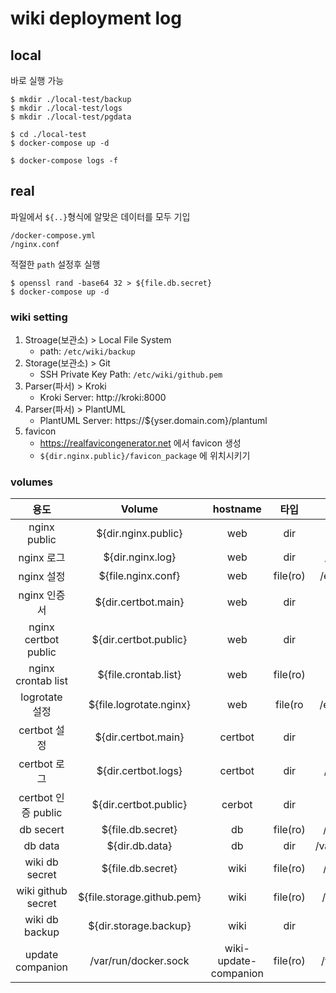 # wiki deployment log

## local
바로 실행 가능
```
$ mkdir ./local-test/backup
$ mkdir ./local-test/logs
$ mkdir ./local-test/pgdata

$ cd ./local-test
$ docker-compose up -d

$ docker-compose logs -f
```

## real
파일에서 `${..}`형식에 알맞은 데이터를 모두 기입
```
/docker-compose.yml
/nginx.conf
```
적절한 `path` 설정후 실행
```
$ openssl rand -base64 32 > ${file.db.secret}
$ docker-compose up -d
```

### wiki setting
1. Stroage(보관소) > Local File System
    * path: `/etc/wiki/backup`
1. Storage(보관소) > Git
    * SSH Private Key Path: `/etc/wiki/github.pem`
1. Parser(파서) > Kroki
    * Kroki Server: http://kroki:8000
1. Parser(파서) > PlantUML
    * PlantUML Server: https://${yser.domain.com}/plantuml
1. favicon
    * https://realfavicongenerator.net 에서 favicon 생성
    * `${dir.nginx.public}/favicon_package` 에 위치시키기

### volumes
| 용도 | Volume | hostname | 타입 | 바인딩 |
|:---:|:---:|:---:|:---:|:---:|
| nginx public | ${dir.nginx.public} | web | dir | /var/www/public |
| nginx 로그 | ${dir.nginx.log} | web | dir | /usr/local/nginx/log |
| nginx 설정 | ${file.nginx.conf} | web | file(ro) | /etc/nginx/nginx.conf |
| nginx 인증서 | ${dir.certbot.main} | web | dir | /etc/nginx/ssl |
| nginx certbot public | ${dir.certbot.public} | web | dir | /var/www/certbot | 
| nginx crontab list | ${file.crontab.list} | web | file(ro) | /etc/cron.d/root:ro |
| logrotate 설정 | ${file.logrotate.nginx} | web | file(ro | /etc/logrotate.d/nginx |
| certbot 설정 | ${dir.certbot.main} | certbot | dir | /etc/letsencrypt |
| certbot 로그 | ${dir.certbot.logs} | certbot | dir | /var/log/letsencrypt |
| certbot 인증 public | ${dir.certbot.public} | cerbot | dir | /var/www/certbot |
| db secert | ${file.db.secret} | db | file(ro) | /etc/wiki/.db-secret |
| db data | ${dir.db.data} | db | dir | /var/lib/postgresql/data |
| wiki db secret | ${file.db.secret} | wiki | file(ro) | /etc/wiki/.db-secret |
| wiki github secret | ${file.storage.github.pem} | wiki | file(ro) | /etc/wiki/github.pem |
| wiki db backup | ${dir.storage.backup} | wiki | dir | /etc/wiki/backup |
| update companion | /var/run/docker.sock | wiki-update-companion | file(ro) | /var/run/docker.sock |